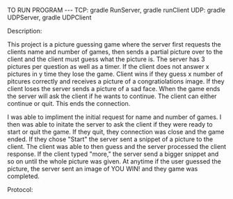 TO RUN PROGRAM ---
TCP: gradle RunServer, gradle runClient
UDP: gradle UDPServer, gradle UDPClient

Description:

This project is a picture guessing game where the server first requests the clients name and number of games, then sends a partial picture over to the 
client and the client must guess what the picture is. The server has 3 pictures per question as well as a timer. If the client does not answer x pictures 
in y time they lose the game. Client wins if they guess x number of pitcures correctly and receives a picture of a congratiolations image. If they client 
loses the server sends a picture of a sad face. When the game ends the server will ask the client if he wants to continue. The client can either continue
or quit. This ends the connection.

I was able to impliment the initial request for name and number of games. I then was able to initate the server to ask the client if they were ready to
start or quit the game. If they quit, they connection was close and the game ended. If they chose "Start" the server sent a snippet of a picture to the client. 
The client was able to then guess and the server processed the client response. If the client typed "more," the server send a bigger snippet and so on until 
the whole picture was given. At anytime if the user guessed the picture, the server sent an image of YOU WIN! and they game was completed.

Protocol:


